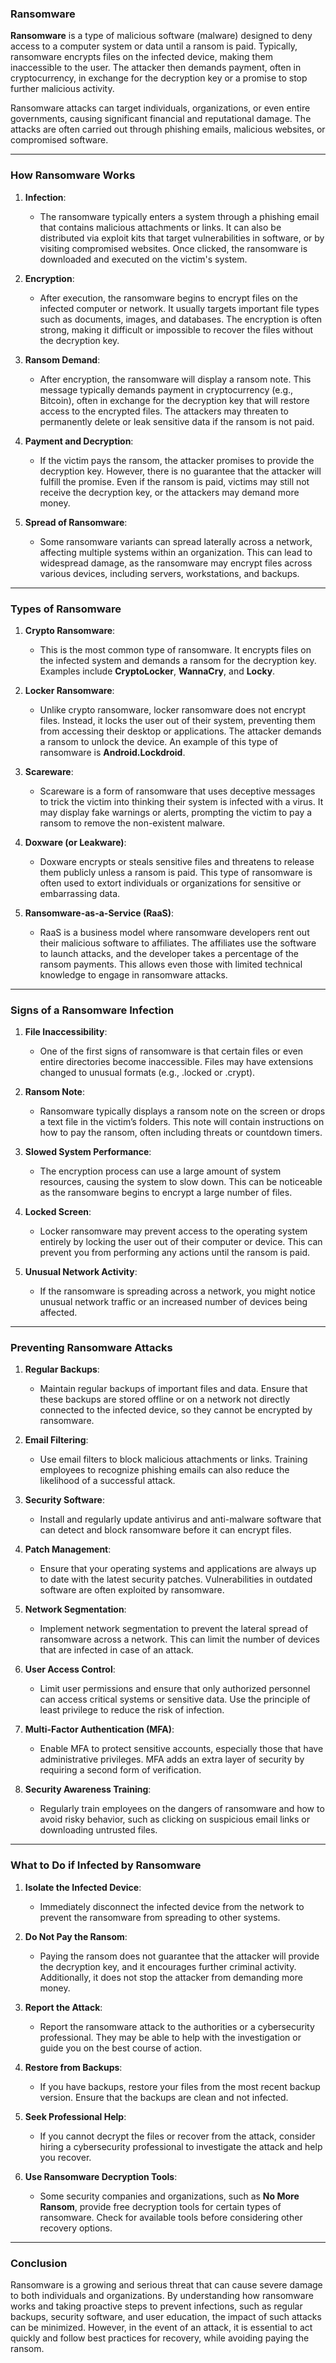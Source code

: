 ### **Ransomware**

**Ransomware** is a type of malicious software (malware) designed to deny access to a computer system or data until a ransom is paid. Typically, ransomware encrypts files on the infected device, making them inaccessible to the user. The attacker then demands payment, often in cryptocurrency, in exchange for the decryption key or a promise to stop further malicious activity.

Ransomware attacks can target individuals, organizations, or even entire governments, causing significant financial and reputational damage. The attacks are often carried out through phishing emails, malicious websites, or compromised software.

---

### **How Ransomware Works**

1. **Infection**:
   - The ransomware typically enters a system through a phishing email that contains malicious attachments or links. It can also be distributed via exploit kits that target vulnerabilities in software, or by visiting compromised websites. Once clicked, the ransomware is downloaded and executed on the victim's system.

2. **Encryption**:
   - After execution, the ransomware begins to encrypt files on the infected computer or network. It usually targets important file types such as documents, images, and databases. The encryption is often strong, making it difficult or impossible to recover the files without the decryption key.

3. **Ransom Demand**:
   - After encryption, the ransomware will display a ransom note. This message typically demands payment in cryptocurrency (e.g., Bitcoin), often in exchange for the decryption key that will restore access to the encrypted files. The attackers may threaten to permanently delete or leak sensitive data if the ransom is not paid.

4. **Payment and Decryption**:
   - If the victim pays the ransom, the attacker promises to provide the decryption key. However, there is no guarantee that the attacker will fulfill the promise. Even if the ransom is paid, victims may still not receive the decryption key, or the attackers may demand more money.

5. **Spread of Ransomware**:
   - Some ransomware variants can spread laterally across a network, affecting multiple systems within an organization. This can lead to widespread damage, as the ransomware may encrypt files across various devices, including servers, workstations, and backups.

---

### **Types of Ransomware**

1. **Crypto Ransomware**:
   - This is the most common type of ransomware. It encrypts files on the infected system and demands a ransom for the decryption key. Examples include **CryptoLocker**, **WannaCry**, and **Locky**.

2. **Locker Ransomware**:
   - Unlike crypto ransomware, locker ransomware does not encrypt files. Instead, it locks the user out of their system, preventing them from accessing their desktop or applications. The attacker demands a ransom to unlock the device. An example of this type of ransomware is **Android.Lockdroid**.

3. **Scareware**:
   - Scareware is a form of ransomware that uses deceptive messages to trick the victim into thinking their system is infected with a virus. It may display fake warnings or alerts, prompting the victim to pay a ransom to remove the non-existent malware.

4. **Doxware (or Leakware)**:
   - Doxware encrypts or steals sensitive files and threatens to release them publicly unless a ransom is paid. This type of ransomware is often used to extort individuals or organizations for sensitive or embarrassing data.

5. **Ransomware-as-a-Service (RaaS)**:
   - RaaS is a business model where ransomware developers rent out their malicious software to affiliates. The affiliates use the software to launch attacks, and the developer takes a percentage of the ransom payments. This allows even those with limited technical knowledge to engage in ransomware attacks.

---

### **Signs of a Ransomware Infection**

1. **File Inaccessibility**:
   - One of the first signs of ransomware is that certain files or even entire directories become inaccessible. Files may have extensions changed to unusual formats (e.g., .locked or .crypt).

2. **Ransom Note**:
   - Ransomware typically displays a ransom note on the screen or drops a text file in the victim’s folders. This note will contain instructions on how to pay the ransom, often including threats or countdown timers.

3. **Slowed System Performance**:
   - The encryption process can use a large amount of system resources, causing the system to slow down. This can be noticeable as the ransomware begins to encrypt a large number of files.

4. **Locked Screen**:
   - Locker ransomware may prevent access to the operating system entirely by locking the user out of their computer or device. This can prevent you from performing any actions until the ransom is paid.

5. **Unusual Network Activity**:
   - If the ransomware is spreading across a network, you might notice unusual network traffic or an increased number of devices being affected.

---

### **Preventing Ransomware Attacks**

1. **Regular Backups**:
   - Maintain regular backups of important files and data. Ensure that these backups are stored offline or on a network not directly connected to the infected device, so they cannot be encrypted by ransomware.

2. **Email Filtering**:
   - Use email filters to block malicious attachments or links. Training employees to recognize phishing emails can also reduce the likelihood of a successful attack.

3. **Security Software**:
   - Install and regularly update antivirus and anti-malware software that can detect and block ransomware before it can encrypt files.

4. **Patch Management**:
   - Ensure that your operating systems and applications are always up to date with the latest security patches. Vulnerabilities in outdated software are often exploited by ransomware.

5. **Network Segmentation**:
   - Implement network segmentation to prevent the lateral spread of ransomware across a network. This can limit the number of devices that are infected in case of an attack.

6. **User Access Control**:
   - Limit user permissions and ensure that only authorized personnel can access critical systems or sensitive data. Use the principle of least privilege to reduce the risk of infection.

7. **Multi-Factor Authentication (MFA)**:
   - Enable MFA to protect sensitive accounts, especially those that have administrative privileges. MFA adds an extra layer of security by requiring a second form of verification.

8. **Security Awareness Training**:
   - Regularly train employees on the dangers of ransomware and how to avoid risky behavior, such as clicking on suspicious email links or downloading untrusted files.

---

### **What to Do if Infected by Ransomware**

1. **Isolate the Infected Device**:
   - Immediately disconnect the infected device from the network to prevent the ransomware from spreading to other systems.

2. **Do Not Pay the Ransom**:
   - Paying the ransom does not guarantee that the attacker will provide the decryption key, and it encourages further criminal activity. Additionally, it does not stop the attacker from demanding more money.

3. **Report the Attack**:
   - Report the ransomware attack to the authorities or a cybersecurity professional. They may be able to help with the investigation or guide you on the best course of action.

4. **Restore from Backups**:
   - If you have backups, restore your files from the most recent backup version. Ensure that the backups are clean and not infected.

5. **Seek Professional Help**:
   - If you cannot decrypt the files or recover from the attack, consider hiring a cybersecurity professional to investigate the attack and help you recover.

6. **Use Ransomware Decryption Tools**:
   - Some security companies and organizations, such as **No More Ransom**, provide free decryption tools for certain types of ransomware. Check for available tools before considering other recovery options.

---

### **Conclusion**

Ransomware is a growing and serious threat that can cause severe damage to both individuals and organizations. By understanding how ransomware works and taking proactive steps to prevent infections, such as regular backups, security software, and user education, the impact of such attacks can be minimized. However, in the event of an attack, it is essential to act quickly and follow best practices for recovery, while avoiding paying the ransom.
